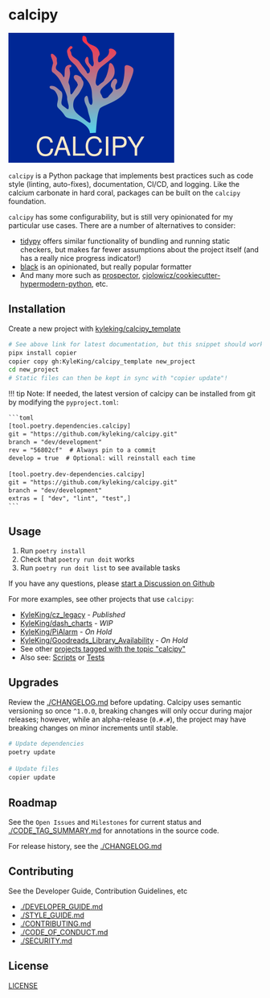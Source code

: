 # calcipy

![./calcipy.svg](./calcipy.svg)

`calcipy` is a Python package that implements best practices such as code style (linting, auto-fixes), documentation, CI/CD, and logging. Like the calcium carbonate in hard coral, packages can be built on the `calcipy` foundation.

`calcipy` has some configurability, but is still very opinionated for my particular use cases. There are a number of alternatives to consider:

- [tidypy](https://github.com/jayclassless/tidypy#features) offers similar functionality of bundling and running static checkers, but makes far fewer assumptions about the project itself (and has a really nice progress indicator!)
- [black](https://black.readthedocs.io/en/stable/) is an opinionated, but really popular formatter
- And many more such as [prospector](https://github.com/PyCQA/prospector), [cjolowicz/cookiecutter-hypermodern-python](https://github.com/cjolowicz/cookiecutter-hypermodern-python), etc.

## Installation

Create a new project with [kyleking/calcipy_template](https://github.com/KyleKing/calcipy_template/)

```sh
# See above link for latest documentation, but this snippet should work
pipx install copier
copier copy gh:KyleKing/calcipy_template new_project
cd new_project
# Static files can then be kept in sync with "copier update"!
```

!!! tip
    Note: If needed, the latest version of calcipy can be installed from git by modifying the `pyproject.toml`:

    ```toml
    [tool.poetry.dependencies.calcipy]
    git = "https://github.com/kyleking/calcipy.git"
    branch = "dev/development"
    rev = "56802cf"  # Always pin to a commit
    develop = true  # Optional: will reinstall each time

    [tool.poetry.dev-dependencies.calcipy]
    git = "https://github.com/kyleking/calcipy.git"
    branch = "dev/development"
    extras = [ "dev", "lint", "test",]
    ```

## Usage

1. Run `poetry install`
2. Check that `poetry run doit` works
3. Run `poetry run doit list` to see available tasks

If you have any questions, please [start a Discussion on Github](https://github.com/KyleKing/calcipy/discussions/)

For more examples, see other projects that use `calcipy`:

- [KyleKing/cz_legacy](https://github.com/KyleKing/cz_legacy) - *Published*
- [KyleKing/dash_charts](https://github.com/KyleKing/dash_charts) - *WIP*
- [KyleKing/PiAlarm](https://github.com/KyleKing/PiAlarm) - *On Hold*
- [KyleKing/Goodreads_Library_Availability](https://github.com/KyleKing/Goodreads_Library_Availability) - *On Hold*
- See other [projects tagged with the topic "calcipy"](https://github.com/topics/calcipy)
- Also see: [Scripts](https://github.com/kyleking/calcipy/scripts) or [Tests](https://github.com/kyleking/calcipy/tests)

## Upgrades

Review the [./CHANGELOG.md](./CHANGELOG.md) before updating. Calcipy uses semantic versioning so once `^1.0.0`, breaking changes will only occur during major releases; however, while an alpha-release (`0.#.#`), the project may have breaking changes on minor increments until stable.

```sh
# Update dependencies
poetry update

# Update files
copier update
```

## Roadmap

See the `Open Issues` and `Milestones` for current status and [./CODE_TAG_SUMMARY.md](./CODE_TAG_SUMMARY.md) for annotations in the source code.

For release history, see the [./CHANGELOG.md](./CHANGELOG.md)

## Contributing

See the Developer Guide, Contribution Guidelines, etc

- [./DEVELOPER_GUIDE.md](./DEVELOPER_GUIDE.md)
- [./STYLE_GUIDE.md](./STYLE_GUIDE.md)
- [./CONTRIBUTING.md](./CONTRIBUTING.md)
- [./CODE_OF_CONDUCT.md](./CODE_OF_CONDUCT.md)
- [./SECURITY.md](./SECURITY.md)

## License

[LICENSE](https://github.com/kyleking/calcipy/LICENSE)
